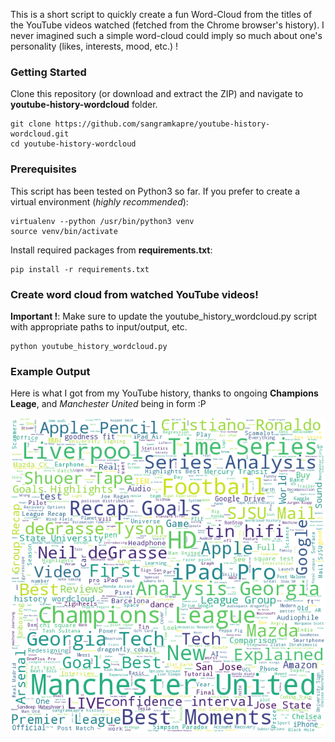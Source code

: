This is a short script to quickly create a fun Word-Cloud from the titles of the YouTube videos watched (fetched from the Chrome browser's history).
I never imagined such a simple word-cloud could imply so much about one's personality (likes, interests, mood, etc.) !


### Getting Started

Clone this repository (or download and extract the ZIP) and navigate to **youtube-history-wordcloud** folder.

```
git clone https://github.com/sangramkapre/youtube-history-wordcloud.git
cd youtube-history-wordcloud
```

### Prerequisites

This script has been tested on Python3 so far. If you prefer to create a virtual environment (*highly recommended*):

```
virtualenv --python /usr/bin/python3 venv
source venv/bin/activate
```

Install required packages from **requirements.txt**:
```
pip install -r requirements.txt
```

### Create word cloud from watched YouTube videos!

**Important !**: Make sure to update the youtube_history_wordcloud.py script with appropriate paths to input/output, etc.

```
python youtube_history_wordcloud.py
```

### Example Output

Here is what I got from my YouTube history, thanks to ongoing **Champions Leage**, and *Manchester United* being in form :P

![Youtube History WordCloud](https://github.com/sangramkapre/youtube-history-wordcloud/blob/master/youtube_history_wordcloud.png)
